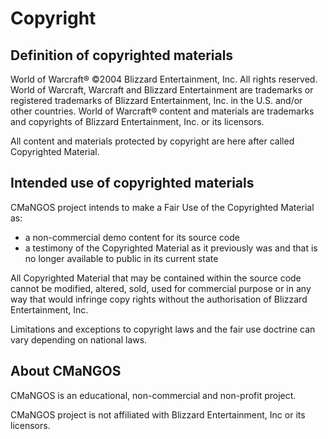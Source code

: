 Copyright
=========

Definition of copyrighted materials
-----------------------------------

World of Warcraft® ©2004 Blizzard Entertainment, Inc. All rights reserved. World of Warcraft, Warcraft and Blizzard Entertainment are trademarks or registered trademarks of Blizzard Entertainment, Inc. in the U.S. and/or other countries.
World of Warcraft® content and materials are trademarks and copyrights of Blizzard Entertainment, Inc. or its licensors.

All content and materials protected by copyright are here after called Copyrighted Material.

Intended use of copyrighted materials
-------------------------------------

CMaNGOS project intends to make a Fair Use of the Copyrighted Material as:
- a non-commercial demo content for its source code
- a testimony of the Copyrighted Material as it previously was and that is no longer available to public in its current state

All Copyrighted Material that may be contained within the source code cannot be modified, altered, sold, used for commercial purpose or in any way that would infringe copy rights without the authorisation of Blizzard Entertainment, Inc.

Limitations and exceptions to copyright laws and the fair use doctrine can vary depending on national laws.

About CMaNGOS
-------------

CMaNGOS is an educational, non-commercial and non-profit project.

CMaNGOS project is not affiliated with Blizzard Entertainment, Inc or its licensors.
